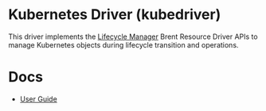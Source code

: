 # Kubernetes Driver (kubedriver)

This driver implements the [Lifecycle Manager](http://servicelifecyclemanager.com/2.1.0/) Brent Resource Driver APIs to manage Kubernetes objects during lifecycle transition and operations.

# Docs

- [User Guide](docs/index.md)